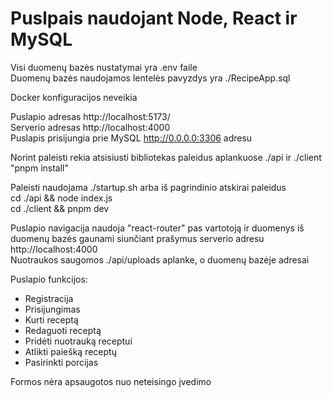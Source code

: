 # Puslpais naudojant Node, React ir MySQL

Visi duomenų bazės nustatymai yra .env faile \
Duomenų bazės naudojamos lentelės pavyzdys yra ./RecipeApp.sql

Docker konfiguracijos neveikia

Puslapio adresas http://localhost:5173/ \
Serverio adresas http://localhost:4000 \
Puslapis prisijungia prie MySQL http://0.0.0.0:3306 adresu

Norint paleisti rekia atsisiusti bibliotekas paleidus aplankuose ./api ir ./client \
"pnpm install"

Paleisti naudojama ./startup.sh arba iš pagrindinio atskirai paleidus \
cd ./api && node index.js \
cd ./client && pnpm dev

Puslapio navigacija naudoja "react-router" pas vartotoją ir duomenys iš duomenų bazės gaunami siunčiant prašymus serverio adresu http://localhost:4000 \
Nuotraukos saugomos ./api/uploads aplanke, o duomenų bazėje adresai

Puslapio funkcijos:
- Registracija
- Prisijungimas
- Kurti receptą
- Redaguoti receptą
- Pridėti nuotrauką receptui
- Atlikti paiešką receptų
- Pasirinkti porcijas

Formos nėra apsaugotos nuo neteisingo įvedimo
